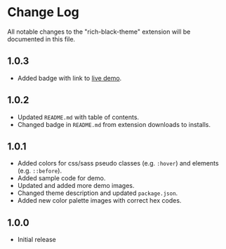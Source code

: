# Change Log

All notable changes to the "rich-black-theme" extension will be documented in this file.

## 1.0.3

- Added badge with link to [live demo](https://vscode.dev/theme/mariusbegby.rich-black-theme).

## 1.0.2

- Updated `README.md` with table of contents.
- Changed badge in `README.md` from extension downloads to installs.

## 1.0.1

- Added colors for css/sass pseudo classes (e.g. `:hover`) and elements (e.g. `::before`).
- Added sample code for demo.
- Updated and added more demo images.
- Changed theme description and updated `package.json`.
- Added new color palette images with correct hex codes.

## 1.0.0

- Initial release
